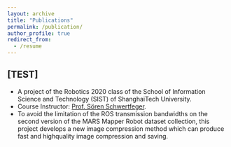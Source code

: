```yaml
---
layout: archive
title: "Publications"
permalink: /publication/
author_profile: true
redirect_from:
  - /resume
---
```


<!-- {% if author.googlescholar %}
  You can also find my articles on <u><a href="{{author.googlescholar}}">my Google Scholar profile</a>.</u>
{% endif %}

{% include base_path %} -->


[TEST]
-----
  * A project of the Robotics 2020 class of the School of Information Science and Technology (SIST) of ShanghaiTech University.
  * Course Instructor: [Prof. Sören Schwertfeger](https://robotics.shanghaitech.edu.cn/people/soeren).
  * To avoid the limitation of the ROS transmission bandwidths on the second version of the MARS Mapper Robot dataset collection, this project develops a new image compression method which can produce fast and highquality image compression and saving.

<!-- 
{% for post in site.publications reversed %}
  {% include archive-single.html %}
{% endfor %} -->
